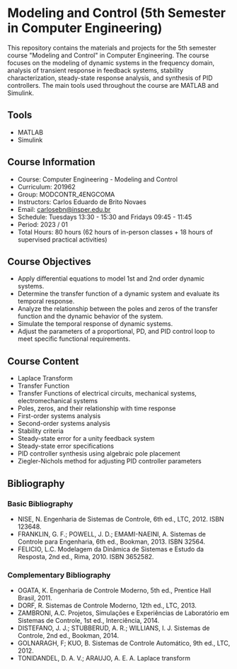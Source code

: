 # Modeling and Control (5th Semester in Computer Engineering)

This repository contains the materials and projects for the 5th semester course "Modeling and Control" in Computer Engineering. The course focuses on the modeling of dynamic systems in the frequency domain, analysis of transient response in feedback systems, stability characterization, steady-state response analysis, and synthesis of PID controllers. The main tools used throughout the course are MATLAB and Simulink.

## Tools
- MATLAB
- Simulink

## Course Information
- Course: Computer Engineering - Modeling and Control
- Curriculum: 201962
- Group: MODCONTR_4ENGCOMA
- Instructors: Carlos Eduardo de Brito Novaes
- Email: carlosebn@insper.edu.br
- Schedule: Tuesdays 13:30 - 15:30 and Fridays 09:45 - 11:45
- Period: 2023 / 01
- Total Hours: 80 hours (62 hours of in-person classes + 18 hours of supervised practical activities)

## Course Objectives
- Apply differential equations to model 1st and 2nd order dynamic systems.
- Determine the transfer function of a dynamic system and evaluate its temporal response.
- Analyze the relationship between the poles and zeros of the transfer function and the dynamic behavior of the system.
- Simulate the temporal response of dynamic systems.
- Adjust the parameters of a proportional, PD, and PID control loop to meet specific functional requirements.

## Course Content
- Laplace Transform
- Transfer Function
- Transfer Functions of electrical circuits, mechanical systems, electromechanical systems
- Poles, zeros, and their relationship with time response
- First-order systems analysis
- Second-order systems analysis
- Stability criteria
- Steady-state error for a unity feedback system
- Steady-state error specifications
- PID controller synthesis using algebraic pole placement
- Ziegler-Nichols method for adjusting PID controller parameters

## Bibliography

### Basic Bibliography
- NISE, N. Engenharia de Sistemas de Controle, 6th ed., LTC, 2012. ISBN 123648.
- FRANKLIN, G. F.; POWELL, J. D.; EMAMI-NAEINI, A. Sistemas de Controle para Engenharia, 6th ed., Bookman, 2013. ISBN 32564.
- FELICIO, L.C. Modelagem da Dinâmica de Sistemas e Estudo da Resposta, 2nd ed., Rima, 2010. ISBN 3652582.

### Complementary Bibliography
- OGATA, K. Engenharia de Controle Moderno, 5th ed., Prentice Hall Brasil, 2011.
- DORF, R. Sistemas de Controle Moderno, 12th ed., LTC, 2013.
- ZAMBRONI, A.C. Projetos, Simulações e Experiências de Laboratório em Sistemas de Controle, 1st ed., Interciência, 2014.
- DISTEFANO, J. J.; STUBBERUD, A. R.; WILLIANS, I. J. Sistemas de Controle, 2nd ed., Bookman, 2014.
- GOLNARAGH, F; KUO, B. Sistemas de Controle Automático, 9th ed., LTC, 2012.
- TONIDANDEL, D. A. V.; ARAUJO, A. E. A. Laplace transform
